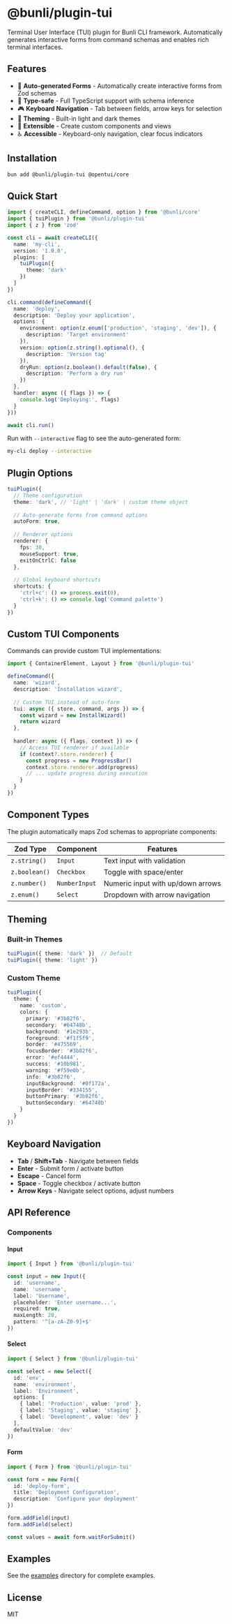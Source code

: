 # @bunli/plugin-tui

Terminal User Interface (TUI) plugin for Bunli CLI framework. Automatically generates interactive forms from command schemas and enables rich terminal interfaces.

## Features

- 🎨 **Auto-generated Forms** - Automatically create interactive forms from Zod schemas
- 🎯 **Type-safe** - Full TypeScript support with schema inference
- 🎮 **Keyboard Navigation** - Tab between fields, arrow keys for selection
- 🎨 **Theming** - Built-in light and dark themes
- 🔌 **Extensible** - Create custom components and views
- ♿ **Accessible** - Keyboard-only navigation, clear focus indicators

## Installation

```bash
bun add @bunli/plugin-tui @opentui/core
```

## Quick Start

```typescript
import { createCLI, defineCommand, option } from '@bunli/core'
import { tuiPlugin } from '@bunli/plugin-tui'
import { z } from 'zod'

const cli = await createCLI({
  name: 'my-cli',
  version: '1.0.0',
  plugins: [
    tuiPlugin({
      theme: 'dark'
    })
  ]
})

cli.command(defineCommand({
  name: 'deploy',
  description: 'Deploy your application',
  options: {
    environment: option(z.enum(['production', 'staging', 'dev']), {
      description: 'Target environment'
    }),
    version: option(z.string().optional(), {
      description: 'Version tag'
    }),
    dryRun: option(z.boolean().default(false), {
      description: 'Perform a dry run'
    })
  },
  handler: async ({ flags }) => {
    console.log('Deploying:', flags)
  }
}))

await cli.run()
```

Run with `--interactive` flag to see the auto-generated form:

```bash
my-cli deploy --interactive
```

## Plugin Options

```typescript
tuiPlugin({
  // Theme configuration
  theme: 'dark', // 'light' | 'dark' | custom theme object
  
  // Auto-generate forms from command options
  autoForm: true,
  
  // Renderer options
  renderer: {
    fps: 30,
    mouseSupport: true,
    exitOnCtrlC: false
  },
  
  // Global keyboard shortcuts
  shortcuts: {
    'ctrl+c': () => process.exit(0),
    'ctrl+k': () => console.log('Command palette')
  }
})
```

## Custom TUI Components

Commands can provide custom TUI implementations:

```typescript
import { ContainerElement, Layout } from '@bunli/plugin-tui'

defineCommand({
  name: 'wizard',
  description: 'Installation wizard',
  
  // Custom TUI instead of auto-form
  tui: async ({ store, command, args }) => {
    const wizard = new InstallWizard()
    return wizard
  },
  
  handler: async ({ flags, context }) => {
    // Access TUI renderer if available
    if (context?.store.renderer) {
      const progress = new ProgressBar()
      context.store.renderer.add(progress)
      // ... update progress during execution
    }
  }
})
```

## Component Types

The plugin automatically maps Zod schemas to appropriate components:

| Zod Type | Component | Features |
|----------|-----------|-----------|
| `z.string()` | `Input` | Text input with validation |
| `z.boolean()` | `Checkbox` | Toggle with space/enter |
| `z.number()` | `NumberInput` | Numeric input with up/down arrows |
| `z.enum()` | `Select` | Dropdown with arrow navigation |

## Theming

### Built-in Themes

```typescript
tuiPlugin({ theme: 'dark' })  // Default
tuiPlugin({ theme: 'light' })
```

### Custom Theme

```typescript
tuiPlugin({
  theme: {
    name: 'custom',
    colors: {
      primary: '#3b82f6',
      secondary: '#64748b',
      background: '#1e293b',
      foreground: '#f1f5f9',
      border: '#475569',
      focusBorder: '#3b82f6',
      error: '#ef4444',
      success: '#10b981',
      warning: '#f59e0b',
      info: '#3b82f6',
      inputBackground: '#0f172a',
      inputBorder: '#334155',
      buttonPrimary: '#3b82f6',
      buttonSecondary: '#64748b'
    }
  }
})
```

## Keyboard Navigation

- **Tab** / **Shift+Tab** - Navigate between fields
- **Enter** - Submit form / activate button
- **Escape** - Cancel form
- **Space** - Toggle checkbox / activate button
- **Arrow Keys** - Navigate select options, adjust numbers

## API Reference

### Components

#### Input
```typescript
import { Input } from '@bunli/plugin-tui'

const input = new Input({
  id: 'username',
  name: 'username',
  label: 'Username',
  placeholder: 'Enter username...',
  required: true,
  maxLength: 20,
  pattern: '^[a-zA-Z0-9]+$'
})
```

#### Select
```typescript
import { Select } from '@bunli/plugin-tui'

const select = new Select({
  id: 'env',
  name: 'environment',
  label: 'Environment',
  options: [
    { label: 'Production', value: 'prod' },
    { label: 'Staging', value: 'staging' },
    { label: 'Development', value: 'dev' }
  ],
  defaultValue: 'dev'
})
```

#### Form
```typescript
import { Form } from '@bunli/plugin-tui'

const form = new Form({
  id: 'deploy-form',
  title: 'Deployment Configuration',
  description: 'Configure your deployment'
})

form.addField(input)
form.addField(select)

const values = await form.waitForSubmit()
```

## Examples

See the [examples](../../examples/tui-demo) directory for complete examples.

## License

MIT